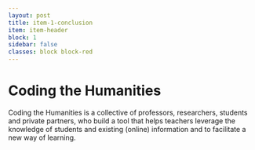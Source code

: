 ```yaml
---
layout: post
title: item-1-conclusion
item: item-header
block: 1
sidebar: false
classes: block block-red
---
```

# Coding the Humanities

Coding the Humanities is a collective of professors, researchers, students and private partners, who build a tool that helps teachers leverage the knowledge of students and existing (online) information and to facilitate a new way of learning.